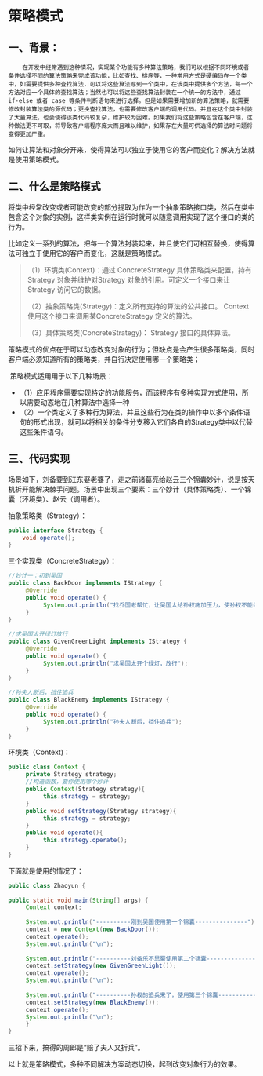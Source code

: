 # 策略模式
## 一、背景：

 		在开发中经常遇到这种情况，实现某个功能有多种算法策略，我们可以根据不同环境或者条件选择不同的算法策略来完成该功能，比如查找、排序等，一种常用方式是硬编码在一个类中，如需要提供多种查找算法，可以将这些算法写到一个类中，在该类中提供多个方法，每一个方法对应一个具体的查找算法；当然也可以将这些查找算法封装在一个统一的方法中，通过 if-else 或者 case 等条件判断语句来进行选择。但是如果需要增加新的算法策略，就需要修改封装算法类的源代码；更换查找算法，也需要修改客户端的调用代码。并且在这个类中封装了大量算法，也会使得该类代码较复杂，维护较为困难。如果我们将这些策略包含在客户端，这种做法更不可取，将导致客户端程序庞大而且难以维护，如果存在大量可供选择的算法时问题将变得更加严重。

​    如何让算法和对象分开来，使得算法可以独立于使用它的客户而变化？解决方法就是使用策略模式。



## 二、什么是策略模式

​    将类中经常改变或者可能改变的部分提取为作为一个抽象策略接口类，然后在类中包含这个对象的实例，这样类实例在运行时就可以随意调用实现了这个接口的类的行为。

​    比如定义一系列的算法，把每一个算法封装起来，并且使它们可相互替换，使得算法可独立于使用它的客户而变化，这就是策略模式。

> （1）环境类(Context)：通过 ConcreteStrategy 具体策略类来配置，持有 Strategy 对象并维护对Strategy 对象的引用。可定义一个接口来让 Strategy 访问它的数据。
>
> （2）抽象策略类(Strategy)：定义所有支持的算法的公共接口。 Context使用这个接口来调用某ConcreteStrategy 定义的算法。
>
> （3）具体策略类(ConcreteStrategy)： Strategy 接口的具体算法。

​		策略模式的优点在于可以动态改变对象的行为；但缺点是会产生很多策略类，同时客户端必须知道所有的策略类，并自行决定使用哪一个策略类； 

​    策略模式适用用于以下几种场景：

- （1）应用程序需要实现特定的功能服务，而该程序有多种实现方式使用，所以需要动态地在几种算法中选择一种
- （2）一个类定义了多种行为算法，并且这些行为在类的操作中以多个条件语句的形式出现，就可以将相关的条件分支移入它们各自的Strategy类中以代替这些条件语句。

## 三、代码实现

​		场景如下，刘备要到江东娶老婆了，走之前诸葛亮给赵云三个锦囊妙计，说是按天机拆开能解决棘手问题。场景中出现三个要素：三个妙计（具体策略类）、一个锦囊（环境类）、赵云（调用者）。

抽象策略类（Strategy）：

```java
public interface Strategy {
    void operate();
}
```

三个实现类（ConcreteStrategy）：

```java
//妙计一：初到吴国
public class BackDoor implements IStrategy {
     @Override
     public void operate() {
          System.out.println("找乔国老帮忙，让吴国太给孙权施加压力，使孙权不能杀刘备");
     }
}
 
//求吴国太开绿灯放行
public class GivenGreenLight implements IStrategy {
     @Override
     public void operate() {
          System.out.println("求吴国太开个绿灯，放行");
     }
}
 
//孙夫人断后，挡住追兵
public class BlackEnemy implements IStrategy {
     @Override
     public void operate() {
          System.out.println("孙夫人断后，挡住追兵");
     }
}
```

环境类（Context)：

```java
public class Context {
     private Strategy strategy;
     //构造函数，要你使用哪个妙计
     public Context(Strategy strategy){
          this.strategy = strategy;
     }
     public void setStrategy(Strategy strategy){
          this.strategy = strategy;
     }
     public void operate(){
          this.strategy.operate();
     }
}
```

下面就是使用的情况了：

```java
public class Zhaoyun {
 
public static void main(String[] args) {
     Context context;
 
     System.out.println("----------刚到吴国使用第一个锦囊---------------");
     context = new Context(new BackDoor());
     context.operate();
     System.out.println("\n");
 
     System.out.println("----------刘备乐不思蜀使用第二个锦囊---------------");
     context.setStrategy(new GivenGreenLight());
     context.operate();
     System.out.println("\n");
 
     System.out.println("----------孙权的追兵来了，使用第三个锦囊---------------");
     context.setStrategy(new BlackEnemy());
     context.operate();
     System.out.println("\n");
     }
}
```

三招下来，搞得的周郎是“赔了夫人又折兵”。

以上就是策略模式，多种不同解决方案动态切换，起到改变对象行为的效果。
